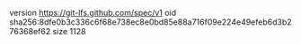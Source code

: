 version https://git-lfs.github.com/spec/v1
oid sha256:8dfe0b3c336c6f68e738ec8e0bd85e88a716f09e224e49efeb6d3b276368ef62
size 1128

